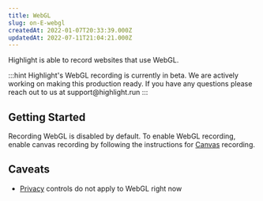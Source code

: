 ```yaml
---
title: WebGL
slug: on-E-webgl
createdAt: 2022-01-07T20:33:39.000Z
updatedAt: 2022-07-11T21:04:21.000Z
---
```


Highlight is able to record websites that use WebGL.

:::hint
Highlight's WebGL recording is currently in beta. We are actively working on making this production ready. If you have any questions please reach out to us at support\@highlight.run
:::

## Getting Started

Recording WebGL is disabled by default. To enable WebGL recording, enable canvas recording by following the instructions for [Canvas](/product-features/canvas) recording.

## Caveats

*   [Privacy](/session-replay/privacy) controls do not apply to WebGL right now
